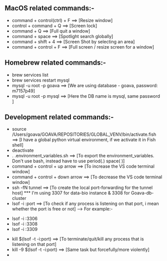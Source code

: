 ## MacOS related commands:-

* command + control(ctrl) + F  ==> [Resize window]
* control + command + Q  ==> [Screen lock]
* command + Q  ==> [Full quit a window]
* command + space  ==> [Spotlight search globally]
* command + shift + 4 ==> [Screen Shot by selecting an area]
* command + control + F ==> [Full screen / resize screen for a window]


## Homebrew related commands:-

*  brew services list
*  brew services restart mysql
*  mysql -u root -p goava ==> [We are using database - goava, password: m7157p49]
*  mysql -u root -p mysql ==> [Here the DB name is mysql, same password ]



## Development related commands:-

* source  /Users/goava/GOAVA/REPOSITORIES/GLOBAL_VENV/bin/activate.fish  ==> [I have a global python virtual environment, if we activate it in Fish shell]
* deactivate
* . .environment_variables.sh  ==> [To export the environment_variables. Don't use bash, instead have to use period(.) space( )]
* command + control + up arrow  ==> [To increase the VS code terminal window]
* command + control + down arrow  ==> [To decrease the VS code terminal window]
* ssh -fN tunnel  ==> [To create the local port-forwarding for the tunnel host]
*** I'm using 3307 for data-bio instance & 3308 for Goava-db-cluster
* lsof -i :port  ==> [To check if any process is listening on that port, i mean whether the port is free or not]
    --> For example:-
 - lsof -i :3306
 - lsof -i :3308
 - lsof -i :3309
* kill $(lsof -t -i:port)  ==> [To terminate/quit/kill any process that is listening on that port]
* kill -9 $(lsof -t -i:port)  ==> [Same task but forcefully/more violently]
* 



